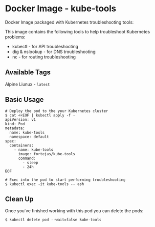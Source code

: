 # Docker Image - kube-tools

Docker Image packaged with Kubernetes troubleshooting tools:

This image contains the following tools to help troubleshoot Kubernetes problems:

 - kubectl - for API troubleshooting
 - dig & nslookup - for DNS troubleshooting
 - nc - for routing troubleshooting


## Available Tags

Alpine Liunux - `latest`


## Basic Usage

```
# Deploy the pod to the your Kubernetes cluster
$ cat <<EOF | kubectl apply -f -
apiVersion: v1
kind: Pod
metadata:
  name: kube-tools
  namespace: default
spec:
  containers:
    - name: kube-tools
      image: fortejas/kube-tools
      command:
        - sleep
        - 24h
EOF

# Exec into the pod to start performing troubleshooting
$ kubectl exec -it kube-tools -- ash
```

## Clean Up

Once you've finished working with this pod you can delete the pods:

```
$ kubectl delete pod --wait=false kube-tools
```
